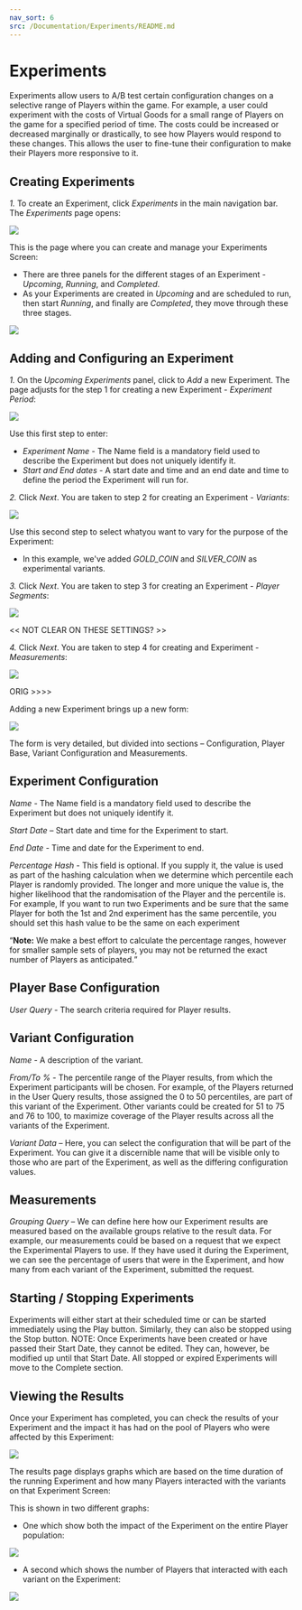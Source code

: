 ```yaml
---
nav_sort: 6
src: /Documentation/Experiments/README.md
---
```


# Experiments

Experiments allow users to A/B test certain configuration changes on a selective range of Players within the game.  For example, a user could experiment with the costs of Virtual Goods for a small range of Players on the game for a specified period of time.  The costs could be increased or decreased marginally or drastically, to see how Players would respond to these changes.  This allows the user to fine-tune their configuration to make their Players more responsive to it.

## Creating Experiments

*1.* To create an Experiment, click *Experiments* in the main navigation bar. The *Experiments* page opens:

![](img/Experiments/7.png)

This is the page where you can create and manage your Experiments Screen:
* There are three panels for the different stages of an Experiment - *Upcoming*, *Running*, and *Completed*.
* As your Experiments are created in *Upcoming* and are scheduled to run, then start *Running*, and finally are *Completed*, they move through these three stages.

![](img/Experiments/2.png)

## Adding and Configuring an Experiment

*1.* On the *Upcoming Experiments* panel, click to *Add* a new Experiment. The page adjusts for the step 1 for creating a new Experiment - *Experiment Period*:

![](img/Experiments/8.png)

Use this first step to enter:
* *Experiment Name* - The Name field is a mandatory field used to describe the Experiment but does not uniquely identify it.
* *Start and End dates* - A start date and time and an end date and time to define the period the Experiment will run for.

*2.* Click *Next*. You are taken to step 2 for creating an Experiment - *Variants*:

![](img/Experiments/9.png)

Use this second step to select whatyou want to vary for the purpose of the Experiment:
* In this example, we've added *GOLD_COIN* and *SILVER_COIN* as experimental variants.

*3.* Click *Next*. You are taken to step 3 for creating an Experiment - *Player Segments*:

![](img/Experiments/10.png)

<< NOT CLEAR ON THESE SETTINGS? >>

*4.* Click *Next*. You are taken to step 4 for creating and Experiment - *Measurements*:

![](img/Experiments/11.png)



ORIG >>>>

Adding a new Experiment brings up a new form:

![](img/Experiments/3.png)

The form is very detailed, but divided into sections – Configuration, Player Base, Variant Configuration and Measurements.

## Experiment Configuration

*Name* - The Name field is a mandatory field used to describe the Experiment but does not uniquely identify it.

*Start Date* – Start date and time for the Experiment to start.

*End Date* - Time and date for the Experiment to end.

*Percentage Hash* - This field is optional. If you supply it, the value is used as part of the hashing calculation when we determine which percentile each Player is randomly provided. The longer and more unique the value is, the higher likelihood that the randomisation of the Player and the percentile is.  For example, If you want to run two Experiments and be sure that the same Player for both the 1st and 2nd experiment has the same percentile, you should set this hash value to be the same on each experiment

<q>**Note:** We make a best effort to calculate the percentage ranges, however for smaller sample sets of players, you may not be returned the exact number of Players as anticipated.</q>

## Player Base Configuration

*User Query* - The search criteria required for Player results.

## Variant Configuration

*Name* - A description of the variant.

*From/To %* - The percentile range of the Player results, from which the Experiment participants will be chosen.  For example, of the Players returned in the User Query results, those  assigned the 0 to 50 percentiles, are part of this variant of the Experiment.  Other variants could be created for 51 to 75 and 76 to 100, to maximize coverage of the Player results across all the variants of the Experiment.

*Variant Data* – Here, you can select the configuration that will be part of the Experiment.  You can give it a discernible name that will be visible only to those who are part of the Experiment, as well as the differing configuration values.

## Measurements

*Grouping Query* – We can define here how our Experiment results are measured based on the available groups relative to the result data.  For example, our measurements could be based on a request that we expect the Experimental Players to use.  If they have used it during the Experiment, we can see the percentage of users that were in the Experiment, and how many from each variant of the Experiment, submitted the request.


## Starting / Stopping Experiments
Experiments will either start at their scheduled time or can be started immediately using the Play button.  Similarly, they can also be stopped using the Stop button. NOTE:  Once Experiments have been created or have passed their Start Date, they cannot be edited.  They can, however, be modified up until that Start Date. All stopped or expired Experiments will move to the Complete section.

## Viewing the Results
Once your Experiment has completed, you can check the results of your Experiment and the impact it has had on the pool of Players who were affected by this Experiment:

![](img/Experiments/4.png)



The results page displays graphs which are based on the time duration of the running Experiment and how many Players interacted with the variants on that Experiment Screen:



This is shown in two different graphs:
* One which show both the impact of the Experiment on the entire Player population:

![](img/Experiments/5.png)

* A second which shows the number of Players that interacted with each variant on the Experiment:

![](img/Experiments/6.png)
